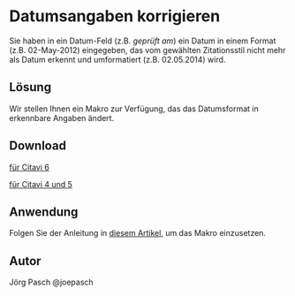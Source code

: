 # Datumsangaben korrigieren

Sie haben in ein Datum-Feld (z.B. *geprüft am*) ein Datum in einem Format (z.B. 02-May-2012) eingegeben, das vom gewählten Zitationsstil nicht mehr als Datum erkennt und umformatiert (z.B. 02.05.2014) wird.

## Lösung
Wir stellen Ihnen ein Makro zur Verfügung, das das Datumsformat in erkennbare Angaben ändert.

## Download

[für Citavi 6](C6_Change_date_format_from_dd-MMM-yyyy_to_standard_format.cs)

[für Citavi 4 und 5](C4+_Change_date_format_from_dd-MMM-yyyy_to_standard_format.cs)

## Anwendung
Folgen Sie der Anleitung in [diesem Artikel](/readme.de.md), um das Makro einzusetzen.

## Autor
Jörg Pasch @joepasch